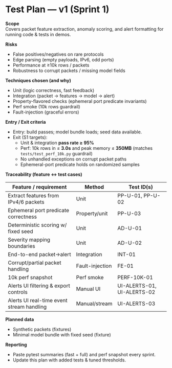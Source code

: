 # Test Plan — v1 (Sprint 1)

**Scope**  
Covers packet feature extraction, anomaly scoring, and alert formatting for running code & tests in demos.

**Risks**  
- False positives/negatives on rare protocols  
- Edge parsing (empty payloads, IPv6, odd ports)  
- Performance at ≥10k rows / packets  
- Robustness to corrupt packets / missing model fields

**Techniques chosen (and why)**  
- Unit (logic correctness, fast feedback)  
- Integration (packet → features → model → alert)  
- Property-flavored checks (ephemeral port predicate invariants)  
- Perf smoke (10k rows guardrail)  
- Fault-injection (graceful errors)

**Entry / Exit criteria**  
- Entry: build passes; model bundle loads; seed data available.  
- Exit (S1 targets):  
  - Unit & integration **pass rate ≥ 95%**
  - Perf: 10k rows in ≤ **3.0s** and peak memory ≤ **350MB** (matches `tests/test_perf_10k.py` guardrail)  
  - No unhandled exceptions on corrupt packet paths
  - Ephemeral-port predicate holds on randomized samples

**Traceability (feature ↔ test cases)**

| Feature / requirement                      | Method           | Test ID(s)                       |
|--------------------------------------------|------------------|----------------------------------|
| Extract features from IPv4/6 packets       | Unit             | PP-U-01, PP-U-02                 |
| Ephemeral port predicate correctness       | Property/unit    | PP-U-03                          |
| Deterministic scoring w/ fixed seed        | Unit             | AD-U-01                          |
| Severity mapping boundaries                 | Unit             | AD-U-02                          |
| End-to-end packet→alert                     | Integration      | INT-01                           |
| Corrupt/partial packet handling             | Fault-injection  | FE-01                             |
| 10k perf snapshot                           | Perf smoke       | PERF-10K-01                      |
| Alerts UI filtering & export controls       | Manual UI        | UI-ALERTS-01, UI-ALERTS-02       |
| Alerts UI real-time event stream handling   | Manual/stream    | UI-ALERTS-03                     |

**Planned data**  
- Synthetic packets (fixtures)  
- Minimal model bundle with fixed seed (fixture)

**Reporting**  
- Paste pytest summaries (fast + full) and perf snapshot every sprint.  
- Update this plan with added tests & tuned thresholds.
